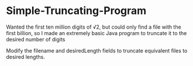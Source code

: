 # Simple-Truncating-Program

Wanted the first ten million digits of √2, but could only find a file with the first billion, so I made an extremely basic Java program to truncate it to the desired number of digits

Modify the filename and desiredLength fields to truncate equivalent files to desired lengths.
